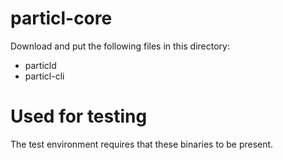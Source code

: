 # particl-core

Download and put the following files in this directory:

* particld
* particl-cli

# Used for testing
The test environment requires that these binaries to be present.